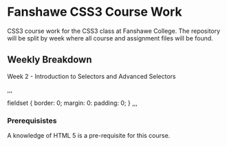# Fanshawe CSS3 Course Work
CSS3 course work for the CSS3 class at Fanshawe College.  The repository will be split by week where all course and assignment files will be found.

## Weekly Breakdown

Week 2 - Introduction to Selectors and Advanced Selectors

,,,

fieldset {
 border: 0;
 margin: 0:
 padding: 0;
 }
 ,,,
 
 ### Prerequisistes
 
 A knowledge of HTML 5 is a pre-requisite for this course.
